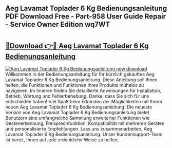 ## Aeg Lavamat Toplader 6 Kg Bedienungsanleitung PDF Download Free - Part-958 User Guide Repair - Service Owner Edition wq7WT

# <h2><a href="http://df2jvc.blite.top/?on=Aeg+Lavamat+Toplader+6+Kg+Bedienungsanleitung">🔗Download 👉🔴 Aeg Lavamat Toplader 6 Kg Bedienungsanleitung</a></h2>

[![Aeg Lavamat Toplader 6 Kg Bedienungsanleitung new download](https://i.imgur.com/lujVjoI.png)](http://df2jvc.blite.top/?on=Aeg+Lavamat+Toplader+6+Kg+Bedienungsanleitung)
Willkommen in der Bedienungsanleitung für Ihr kürzlich gekauftes Aeg Lavamat Toplader 6 Kg Bedienungsanleitung. Diese Anleitung soll Ihnen helfen, die Funktionen und Funktionen Ihres Produkts mühelos zu navigieren. Im Inneren finden Sie detaillierte Anweisungen für Installation, Betrieb, Wartung und Fehlerbehebung. Danke, dass Sie sich für uns entschieden haben! Viel Spaß beim Erkunden der Möglichkeiten mit Ihrem neuen Aeg Lavamat Toplader 6 Kg Bedienungsanleitung! Die neueste Version von Aeg Lavamat Toplader 6 Kg Bedienungsanleitung bietet Benutzern eine umfangreiche Sammlung erweiterter Funktionen wie Gestenerkennung, Freisprechfunktion, Kompatibilität mit mehreren Geräten und personalisierte Empfehlungen. Lass uns zusammenarbeiten, Aeg Lavamat Toplader 6 Kg Bedienungsanleitung. Unser Kundensupport-Team ist bereit, Ihnen auf jede erdenkliche Weise zu helfen.

